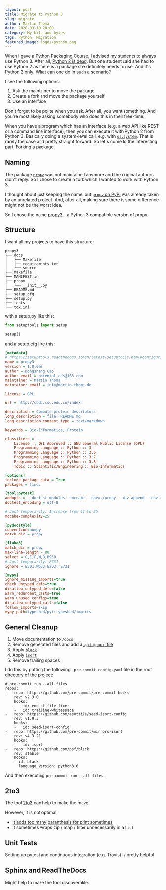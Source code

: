 ```yaml
---
layout: post
title: Migrate to Python 3
slug: migrate
author: Martin Thoma
date: 2020-03-10 20:00
category: My bits and bytes
tags: Python, Migration
featured_image: logos/python.png
---
```

When I gave a Python Packaging Course, I advised my students to always use Python 3.
After all, [Python 2 is dead](https://pythonclock.org/). But one student said
she had to use Python 2 as there is a package she definitely needs to use. And
it's Python 2 only. What can one do in such a scenario?

I see the following options:

1. Ask the maintainer to move the package
2. Create a fork and move the package yourself
3. Use an interface

Don't forget to be polite when you ask. After all, you want something. And
you're most likely asking somebody who does this in their free-time.

When you have a program which has an interface (e.g. a web API like REST or a
command line interface), then you can execute it with Python 2 from Python 3.
Basically doing a system-level call, e.g. with
[`os.system`](https://docs.python.org/2/library/os.html#os.system). That is
rarely the case and pretty straight forward. So let's come to the interesting
part: Forking a package.


## Naming

The package [`propy`](https://code.google.com/archive/p/protpy/downloads) was
not maintained anymore and the original authors didn't reply. So I chose to
create a fork which I wanted to work with Python 3.

I thought about just keeping the name, but [`propy` on PyPI](https://pypi.org/project/propy/)
was already taken by an unrelated project. And, after all, making sure there
is some difference might not be the worst idea.

So I chose the name [propy3](https://pypi.org/project/propy3/) - a Python 3
compatible version of propy.


## Structure

I want all my projects to have this structure:

```
propy3
├── docs
│   ├── Makefile
│   ├── requirements.txt
│   └── source
├── Makefile
├── MANIFEST.in
├── propy
│   └── __init__.py
├── README.md
├── setup.cfg
├── setup.py
├── tests
└── tox.ini
```

with a setup.py like this:

```python
from setuptools import setup

setup()
```

and a setup.cfg like this:

```ini
[metadata]
# https://setuptools.readthedocs.io/en/latest/setuptools.html#configuring-setup-using-setup-cfg-files
name = propy3
version = 1.0.0a2
author = Dongsheng Cao
author_email = oriental-cds@163.com
maintainer = Martin Thoma
maintainer_email = info@martin-thoma.de

license = GPL

url = http://cbdd.csu.edu.cn/index

description = Compute protein descriptors
long_description = file: README.md
long_description_content_type = text/markdown

keywords = Bio-Informatics, Protein

classifiers =
    License :: OSI Approved :: GNU General Public License (GPL)
    Programming Language :: Python :: 3
    Programming Language :: Python :: 3.6
    Programming Language :: Python :: 3.7
    Programming Language :: Python :: 3.8
    Topic :: Scientific/Engineering :: Bio-Informatics

[options]
include_package_data = True
packages = find:

[tool:pytest]
addopts = --doctest-modules --mccabe --cov=./propy --cov-append --cov-report html:tests/reports/coverage-html --cov-report xml:tests/reports/coverage.xml --cov-report term --flake8 --ignore=docs/ --ignore=propy/__main__.py --durations=3 --black
doctest_encoding = utf-8

# Just temporarily: Increase from 10 to 25
mccabe-complexity=25

[pydocstyle]
convention=numpy
match_dir = propy

[flake8]
match_dir = propy
max-line-length = 80
select = C,E,F,W,B,B950
# Just temporarily: E731
ignore = E501,W503,E203, E731

[mypy]
ignore_missing_imports=true
check_untyped_defs=true
disallow_untyped_defs=false
warn_redundant_casts=true
warn_unused_configs=true
disallow_untyped_calls=false
follow_imports=skip
mypy_path=typeshed/pyi:typeshed/imports
```

## General Cleanup

1. Move documentation to `/docs`
2. Remove generated files and add a [`.gitignore` file](https://www.gitignore.io/)
2. Apply [`black`](https://github.com/psf/black)
3. Apply [`isort`](https://github.com/timothycrosley/isort)
4. Remove trailing spaces


I do this by putting the following `.pre-commit-config.yaml` file in the root
directory of the project:

```
# pre-commit run --all-files
repos:
-   repo: https://github.com/pre-commit/pre-commit-hooks
    rev: v2.3.0
    hooks:
    -   id: end-of-file-fixer
    -   id: trailing-whitespace
-   repo: https://github.com/asottile/seed-isort-config
    rev: v1.9.3
    hooks:
    -   id: seed-isort-config
-   repo: https://github.com/pre-commit/mirrors-isort
    rev: v4.3.21
    hooks:
    -   id: isort
-   repo: https://github.com/psf/black
    rev: stable
    hooks:
    - id: black
      language_version: python3.6
```

And then executing `pre-commit run --all-files`.


## 2to3

The tool [2to3](https://docs.python.org/3/library/2to3.html) can help to make
the move.

However, it is not optimal:

* [It adds too many paranthesis for print sometimes](https://stackoverflow.com/q/55559825/562769)
* It sometimes wraps zip / map / filter unnecessarily in a `list`


## Unit Tests

Setting up pytest and continuous integration (e.g. Travis) is pretty helpful


## Sphinx and ReadTheDocs

Might help to make the tool discoverable.
